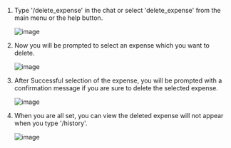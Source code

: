 1. Type '/delete_expense' in the chat or select 'delete_expense' from the main menu or the help button.

   ![image](https://github.com/user-attachments/assets/a74922f5-57e8-463e-bc3d-9de12f3f3986)

2. Now you will be prompted to select an expense which you want to delete.

   ![image](https://github.com/user-attachments/assets/6ae0191f-bbf9-4c60-bb72-7c014e93d536)

3. After Successful selection of the expense, you will be prompted with a confirmation message if you are
   sure to delete the selected expense.

   ![image](https://github.com/user-attachments/assets/2540f3d5-683e-4a7d-9afb-01668707ab51)

4. When you are all set, you can view the deleted expense will not appear when you type '/history'.

   ![image](https://github.com/user-attachments/assets/a9a3c31f-d122-4050-a48d-6936d8c49a5b)



